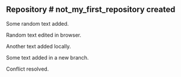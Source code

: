 ## Repository # not_my_first_repository created

Some random text added.

Random text edited in browser.

Another text added locally.

Some text added in a new branch.

Conflict resolved.

